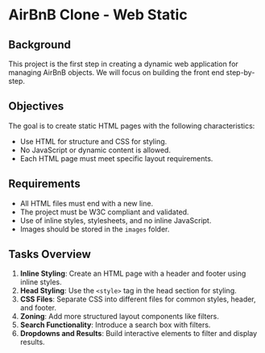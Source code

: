# AirBnB Clone - Web Static

## Background
This project is the first step in creating a dynamic web application for managing AirBnB objects. We will focus on building the front end step-by-step.

## Objectives
The goal is to create static HTML pages with the following characteristics:
- Use HTML for structure and CSS for styling.
- No JavaScript or dynamic content is allowed.
- Each HTML page must meet specific layout requirements.



## Requirements
- All HTML files must end with a new line.
- The project must be W3C compliant and validated.
- Use of inline styles, stylesheets, and no inline JavaScript.
- Images should be stored in the `images` folder.


## Tasks Overview
1. **Inline Styling**: Create an HTML page with a header and footer using inline styles.
2. **Head Styling**: Use the `<style>` tag in the head section for styling.
3. **CSS Files**: Separate CSS into different files for common styles, header, and footer.
4. **Zoning**: Add more structured layout components like filters.
5. **Search Functionality**: Introduce a search box with filters.
6. **Dropdowns and Results**: Build interactive elements to filter and display results.


